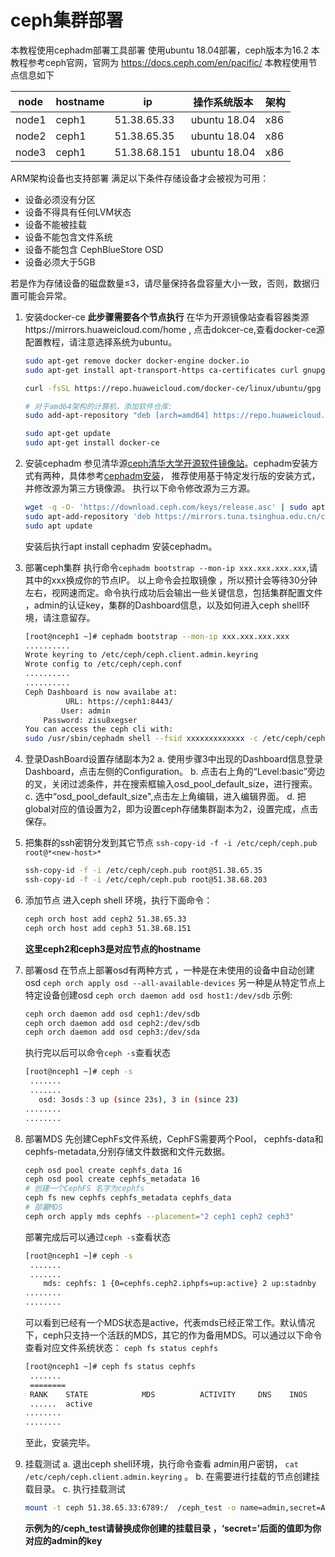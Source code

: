 # ceph集群部署

本教程使用cephadm部署工具部署
使用ubuntu 18.04部署，ceph版本为16.2
本教程参考ceph官网，官网为 https://docs.ceph.com/en/pacific/
本教程使用节点信息如下

|node| hostname |ip| 操作系统版本|架构|
|-----|-------|-------|-------|----|
|node1|ceph1|51.38.65.33|ubuntu 18.04| x86|
|node2|ceph1|51.38.65.35|ubuntu 18.04| x86|
|node3|ceph1|51.38.68.151|ubuntu 18.04| x86|

ARM架构设备也支持部署
满足以下条件存储设备才会被视为可用：
+ 设备必须没有分区
+ 设备不得具有任何LVM状态
+ 设备不能被挂载
+ 设备不能包含文件系统
+ 设备不能包含 CephBlueStore OSD
+ 设备必须大于5GB

若是作为存储设备的磁盘数量≤3，请尽量保持各盘容量大小一致，否则，数据归置可能会异常。

1. 安装docker-ce
    **此步骤需要各个节点执行**
    在华为开源镜像站查看容器类源https://mirrors.huaweicloud.com/home , 点击dokcer-ce,查看docker-ce源配置教程，请注意选择系统为ubuntu。
    ```bash
    sudo apt-get remove docker docker-engine docker.io
    sudo apt-get install apt-transport-https ca-certificates curl gnupg2 software-properties-common
    
    curl -fsSL https://repo.huaweicloud.com/docker-ce/linux/ubuntu/gpg | sudo apt-key add -

    # 对于amd64架构的计算机，添加软件仓库:
    sudo add-apt-repository "deb [arch=amd64] https://repo.huaweicloud.com/docker-ce/linux/ubuntu $(lsb_release -cs) stable"

    sudo apt-get update
    sudo apt-get install docker-ce
    ```
2. 安装cephadm
    参见清华源[ceph清华大学开源软件镜像站](https://mirrors.tuna.tsinghua.edu.cn/help/ceph/)。cephadm安装方式有两种，具体参考[cephadm安装](https://docs.ceph.com/en/quincy/cephadm/install/#install-cephadm)， 推荐使用基于特定发行版的安装方式，并修改源为第三方镜像源。
    执行以下命令修改源为三方源。
    ```bash
    wget -q -O- 'https://download.ceph.com/keys/release.asc' | sudo apt-key add -
    sudo apt-add-repository 'deb https://mirrors.tuna.tsinghua.edu.cn/ceph/debian-pacific/ bionic main'
    sudo apt update
    ```
    安装后执行apt install cephadm 安装cephadm。
3. 部署ceph集群
    执行命令`cephadm bootstrap --mon-ip xxx.xxx.xxx.xxx`,请其中的xxx换成你的节点IP。
    以上命令会拉取镜像 ，所以预计会等待30分钟左右，视网速而定。命令执行成功后会输出一些关键信息，包括集群配置文件 ，admin的认证key，集群的Dashboard信息，以及如何进入ceph shell环境，请注意留存。
    ```bash
    [root@nceph1 ~]# cephadm bootstrap --mon-ip xxx.xxx.xxx.xxx
    ..........
    Wrote keyring to /etc/ceph/ceph.client.admin.keyring
    Wrote config to /etc/ceph/ceph.conf
    ..........
    ..........
    Ceph Dashboard is now availabe at:
             URL: https://ceph1:8443/
            User: admin
        Password: zisu8xegser
    You can access the ceph cli with:
    sudo /usr/sbin/cephadm shell --fsid xxxxxxxxxxxxx -c /etc/ceph/ceph.conf -k /etc/ceph/ceph.client.admin.keyring
    ```
4. 登录DashBoard设置存储副本为2
    a. 使用步骤3中出现的Dashboard信息登录Dashboard，点击左侧的Configuration。
    b. 点击右上角的“Level:basic”旁边的叉，关闭过滤条件，并在搜索框输入osd_pool_default_size，进行搜索。
    c. 选中“osd_pool_default_size",点击左上角编辑，进入编辑界面。
    d. 把global对应的值设置为2，即为设置ceph存储集群副本为2，设置完成，点击保存。
5. 把集群的ssh密钥分发到其它节点
    `ssh-copy-id -f -i /etc/ceph/ceph.pub root@*<new-host>*`

    ```bash
    ssh-copy-id -f -i /etc/ceph/ceph.pub root@51.38.65.35
    ssh-copy-id -f -i /etc/ceph/ceph.pub root@51.38.68.203
    ```
6. 添加节点
    进入ceph shell 环境，执行下面命令：
    ```bash
    ceph orch host add ceph2 51.38.65.33
    ceph orch host add ceph3 51.38.68.151
    ```
    **这里ceph2和ceph3是对应节点的hostname**
7. 部署osd 
    在节点上部署osd有两种方式 ，一种是在未使用的设备中自动创建osd
    `ceph orch apply osd --all-available-devices`
    另一种是从特定节点上特定设备创建osd
    `ceph orch daemon add osd host1:/dev/sdb`
    示例:
    ```bash
    ceph orch daemon add osd ceph1:/dev/sdb
    ceph orch daemon add osd ceph2:/dev/sdb
    ceph orch daemon add osd ceph3:/dev/sda
    ```
    执行完以后可以命令`ceph -s`查看状态
    ```bash
    [root@nceph1 ~]# ceph -s
     .......   
     .......
       osd: 3osds：3 up (since 23s), 3 in (since 23)
    ........
    ........
    ```
8. 部署MDS
    先创建CephFs文件系统，CephFS需要两个Pool， cephfs-data和cephfs-metadata,分别存储文件数据和文件元数据。
    ```bash
    ceph osd pool create cephfs_data 16
    ceph osd pool create cephfs_metadata 16
    # 创建一个CephFS 名字为cephfs
    ceph fs new cephfs cephfs_metadata cephfs_data
    # 部署MDS
    ceph orch apply mds cephfs --placement="2 ceph1 ceph2 ceph3"
    ```
    部署完成后可以通过`ceph -s`查看状态
    ```bash
    [root@nceph1 ~]# ceph -s
     .......   
     .......
        mds: cephfs: 1 {0=cephfs.ceph2.iphpfs=up:active} 2 up:stadnby
    ........
    ........
    ```
    可以看到已经有一个MDS状态是active，代表mds已经正常工作。默认情况下，ceph只支持一个活跃的MDS，其它的作为备用MDS。可以通过以下命令查看对应文件系统状态：
    `ceph fs status cephfs`
    ```bash
    [root@nceph1 ~]# ceph fs status cephfs
     .......   
     ========
     RANK    STATE            MDS          ACTIVITY     DNS    INOS
     ......  active
    ........
    ........
    ```
    至此，安装完毕。
9. 挂载测试
    a. 退出ceph shell环境，执行命令查看 admin用户密钥， `cat /etc/ceph/ceph.client.admin.keyring` 。
    b. 在需要进行挂载的节点创建挂载目录。
    c. 执行挂载测试
    ```bash
    mount -t ceph 51.38.65.33:6789:/  /ceph_test -o name=admin,secret=A......LLFSFF==
    ```
    **示例为的/ceph_test请替换成你创建的挂载目录 ，‘secret=’后面的值即为你对应的admin的key**